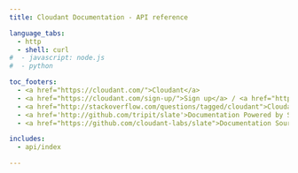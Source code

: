```yaml
---
title: Cloudant Documentation - API reference

language_tabs:
  - http 
  - shell: curl
#  - javascript: node.js
#  - python

toc_footers:
  - <a href="https://cloudant.com/">Cloudant</a>
  - <a href="https://cloudant.com/sign-up/">Sign up</a> / <a href="https://cloudant.com/sign-in/">Sign in</a>
  - <a href="http://stackoverflow.com/questions/tagged/cloudant">Cloudant on StackOverflow</a>
  - <a href='http://github.com/tripit/slate'>Documentation Powered by Slate</a>
  - <a href="https://github.com/cloudant-labs/slate">Documentation Source</a>

includes:
  - api/index

---
```


<script>
fragments = {
  '#http': '/http.html',
  '#account': '/account.html',
  '#authentication': '/authentication.html',
  '#authorization': '/authorization.html',
  '#cors': '/cors.html',
  '#databases': '/databases.html',
  '#documents': '/documents.html',
  '#attachments': '/attachments.html',
  '#query': '/cloudant_query.html',
  '#design-documents': '/design_documents.html',
  '#creating-views': '/creating_views.html',
  '#using-views': '/using_views.html',
  '#search': '/search.html',
  '#cloudant-geospatial': '/geo.html'
}
fragment = window.location.hash;
console.log('fragment is ' + fragment);
dest = fragments[fragment];
console.log('dest is ' + dest);
if (dest) {
  window.location = dest;
}
</script>


